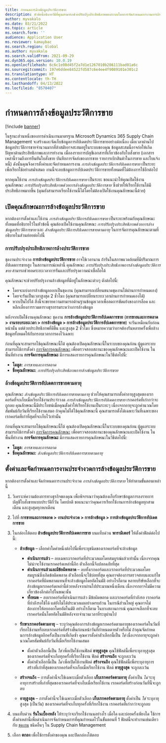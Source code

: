 ```yaml
---
title: กำหนดการล้างข้อมูลประวัติการขาย
description: หัวข้อนี้อธิบายวิธีที่คุณสามารถช่วยปรับปรุงประสิทธิภาพของระบบโดยการจัดกำหนดการงานการล้างข้อมูลประวัติการอัปเดตการขายเป็นระยะเพื่อเรียกใช้อย่างสม่ำเสมอ
author: myvakalo
ms.date: 03/21/2022
ms.topic: article
ms.search.form: ''
audience: Application User
ms.reviewer: kamaybac
ms.search.region: Global
ms.author: myvakalo
ms.search.validFrom: 2021-09-29
ms.dyn365.ops.version: 10.0.19
ms.openlocfilehash: 6c6c1e08d45f2a7d1e1267010b286111bad01a6c
ms.sourcegitcommit: 197e6ddee84522fd587c6e4ee4f9089101e301c2
ms.translationtype: HT
ms.contentlocale: th-TH
ms.lasthandoff: 04/13/2022
ms.locfileid: "8570407"
---
```

# <a name="schedule-sales-history-data-cleanup"></a>กำหนดการล้างข้อมูลประวัติการขาย

[!include [banner](../includes/banner.md)]

ในฐานะส่วนหนึ่งของการดําเนินงานมาตรฐาน Microsoft Dynamics 365 Supply Chain Management จะสร้างและจัดเก็บข้อมูลการอัปเดตประวัติการขายอย่างต่อเนื่อง เมื่อเวลาผ่านไป ข้อมูลประวัติการขายจํานวนมากที่ล้าสมัยอาจสะสมอยู่ในระบบของคุณ ข้อมูลสะสมนี้อาจก่อให้เกิดปัญหาด้านประสิทธิภาพและการทำงาน เมื่อลงรายการบัญชีเอกสารที่เกี่ยวข้องกับใบสั่งขาย (เอกสารเหล่านี้รวมถึงการยืนยันใบสั่งขาย บันทึกการจัดส่งของการขาย รายการเบิกสินค้าในการขาย และใบแจ้งหนี้) ดังนั้นคุณจึงควรตั้งค่าและจัดกำหนดการงาน *การล้างข้อมูลประวัติการอัปเดตการขาย* เป็นระยะเพื่อเรียกใช้อย่างสม่ำเสมอ งานนี้จะลบข้อมูลการอัปเดตประวัติการขายทั้งหมดที่ไม่ต้องการใช้อีกต่อไป

หากคุณใช้งาน *การล้างข้อมูลประวัติการอัปเดตการขาย* เป็นระยะ ขอแนะนำให้คุณเปิดใช้งานคุณลักษณะ *การปรับปรุงประสิทธิภาพด้วยการล้างข้อมูลประวัติการขาย* ซึ่งช่วยให้เรียกใช้งานได้มีประสิทธิภาพมากขึ้น (คุณยังสามารถเรียกใช้งานนี้ได้โดยไม่ต้องเปิดใช้งานคุณลักษณะนี้ด้วย)

## <a name="turn-on-the-sales-history-cleanup-features"></a>เปิดคุณลักษณะการล้างข้อมูลประวัติการขาย

หากต้องการตั้งค่าและใช้งาน *การล้างข้อมูลประวัติการอัปเดตการขาย* เป็นระยะพร้อมกับคุณลักษณะทั้งหมดที่อธิบายไว้ในหัวข้อนี้ คุณต้องเปิดใช้งานคุณลักษณะ *การปรับปรุงประสิทธิภาพด้วยการล้างข้อมูลประวัติการขาย* และ *ล้างข้อมูลประวัติการอัปเดตการขายตามอายุ* ในการจัดการคุณลักษณะตามที่อธิบายในส่วนย่อยต่อไปนี้

### <a name="sales-history-cleanup-performance-improvements"></a>การปรับปรุงประสิทธิภาพการล้างประวัติการขาย

ชุดงานประจำงวด **การล้างข้อมูลประวัติการขาย** อาจใช้เวลานาน ถ้ารันในสภาพแวดล้อมที่มีปริมาณการอัปเดตการขายสูง ในสถานการณ์เหล่านี้ คุณลักษณะ *การปรับปรุงประสิทธิภาพการล้างข้อมูลประวัติการขาย* สามารถช่วยลดระยะเวลาการรันและปรับปรุงความน่าเชื่อถือได้

คุณลักษณะจะช่วยปรับปรุงงานล้างข้อมูลที่มีอยู่ในลักษณะต่างๆ ดังต่อไปนี้:

- โดยจะแบ่งการล้างข้อมูลออกเป็นชุดงาน (คุณสามารถเปลี่ยนขนาดชุดงานได้ผ่านการกำหนดเอง)
- โดยจะรันเป็นเวลาสูงสุด 2 ชั่วโมง (คุณสามารถเปลี่ยนระยะเวลาผ่านการกำหนดเองได้)
- หากเป็นไปได้ สิ่งนี้จะขยายความสามารถด้านฐานข้อมูลเวลาเพื่อลดการขัดแย้งของการล็อค และหลีกเลี่ยงการรวมตารางธุรกรรมระหว่างการล้างข้อมูล

หลังจากเปิดใช้งานคุณลักษณะ ชุดงาน **การล้างข้อมูลประวัติการอัปเดตการขาย** (**การขายและการตลาด \> งานรอบระยะเวลา \> การล้างข้อมูล \> การล้างข้อมูลประวัติการอัปเดตการขาย**) จะรันเหมือนกับก่อนหน้านั้น แต่ด้วยประสิทธิภาพที่ดีขึ้น และสูงสุด 2 ชั่วโมง ซึ่งหมายความว่าอาจต้องรันหลายครั้งเพื่อล้างข้อมูลทั้งหมดให้กับกรอบเวลาการคงไว้เฉพาะ

ก่อนที่คุณจะสามารถใช้คุณลักษณะนี้ได้ คุณต้องเปิดคุณลักษณะนี้ในระบบของคุณก่อน ผู้ดูแลระบบสามารถใช้การตั้งค่า [การจัดการคุณลักษณะ](../../fin-ops-core/fin-ops/get-started/feature-management/feature-management-overview.md) เพื่อตรวจสอบสถานะของคุณลักษณะและเปิดใช้งาน ในพื้นที่ทำงาน **การจัดการคุณลักษณะ** มีการแสดงรายการคุณลักษณะในวิธีต่อไปนี้:

- **โมดูล:** *การขายและการตลาด*
- **ชื่อคุณลักษณะ:** *การปรับปรุงประสิทธิภาพการล้างข้อมูลประวัติการขาย*

### <a name="clean-up-sales-update-history-based-on-age"></a>ล้างข้อมูลประวัติการอัปเดตการขายตามอายุ

คุณลักษณะ *ล้างข้อมูลประวัติการอัปเดตการขายตามอายุ* ช่วยให้คุณสามารถตั้งค่าอายุสูงสุดของเรกคอร์ดที่จะเก็บเมื่อเรียกใช้งานประจำวงด *การล้างข้อมูลประวัติการอัปเดตการขาย* เรกคอร์ดที่เก่ากว่าจะถูกลบ คุณลักษณะนี้มีประโยชน์เมื่อคุณตั้งค่าให้เรียกใช้งานเป็นระยะๆ เนื่องจากอายุจะถูกคํานวณโดยสัมพันธ์กับวันที่เรียกใช้งานเสมอ ถ้าคุณไม่ได้ใช้คุณลักษณะนี้ คุณสามารถตั้งได้เฉพาะวันที่เฉพาะของเรกคอร์ดที่เก่าที่สุดที่จะเก็บไว้เท่านั้น

ก่อนที่คุณจะสามารถใช้คุณลักษณะนี้ได้ คุณต้องเปิดคุณลักษณะนี้ในระบบของคุณก่อน ผู้ดูแลระบบสามารถใช้การตั้งค่า [การจัดการคุณลักษณะ](../../fin-ops-core/fin-ops/get-started/feature-management/feature-management-overview.md) เพื่อตรวจสอบสถานะของคุณลักษณะและเปิดใช้งาน ในพื้นที่ทำงาน **การจัดการคุณลักษณะ** มีการแสดงรายการคุณลักษณะในวิธีต่อไปนี้:

- **โมดูล:** *การขายและการตลาด*
- **ชื่อคุณลักษณะ:** *ล้างข้อมูลประวัติการอัปเดตการขายตามอายุ*

## <a name="set-up-and-schedule-the-sales-history-cleanup-periodic-task"></a>ตั้งค่าและจัดกำหนดการงานประจำงวดการล้างข้อมูลประวัติการขาย

หากต้องการตั้งค่าและจัดกำหนดการงานประจำงวด *การล้างข้อมูลประวัติการขาย* ให้ทำตามขั้นตอนเหล่านี้

1. วิเคราะห์ความต้องการทางธุรกิจของคุณ เพื่อพิจารณาว่าคุณต้องเก็บรักษาข้อมูลการลงรายการบัญชีใบสั่งขายแบบประวัติกี่วัน โดยปกติ ขอแนะนาว่าคุณควรเรียกใช้งานการล้างข้อมูลทุกสามเดือน และสูงสุดทุกหกเดือน
1. ไปที่ **การขายและการตลาด \> งานประจำงวด \> การล้างข้อมูล \> การล้างข้อมูลประวัติการอัปเดตการขาย**
1. ในกล่องโต้ตอบ **ล้างข้อมูลประวัติการอัปเดตการขาย** บนแท็บด่วน **พารามิเตอร์** ให้ตั้งค่าฟิลด์ต่อไปนี้:

    - **ล้างข้อมูล** – เลือกค่าใดค่าหนึ่งต่อไปนี้เพื่อระบุชนิดของเรกคอร์ดที่จะล้างข้อมูล

        - **ดำเนินการแล้ว** – ลบเฉพาะเรกคอร์ดที่ประมวลผลโดยสมบูรณ์แล้วเท่านั้น เนื่องจากคุณไม่น่าจะใช้งานเรกคอร์ดเหล่านี้อีก ตัวเลือกนี้จึงปลอดภัยที่สุด
        - **ดำเนินการแล้วและมีข้อผิดพลาด** – ลบทั้งเรกคอร์ดและเรกคอร์ดที่ประมวลผลโดยสมบูรณ์ซึ่งเกิดข้อผิดพลาด ตัวเลือกนี้จะใช้บ่อยที่สุด คุณอาจต้องการตรวจสอบและแก้ไขเรกคอร์ดที่ผิดพลาดแทนที่จะล้างข้อมูลโดยอัตโนมัติ อย่างไรก็ตาม หลายบริษัทเลือกที่จะล้างข้อมูลเรกคอร์ดเหล่านี้ด้วยหลังจากผ่านไปประมาณหนึ่งเดือน เนื่องจากอาจไม่มีความเกี่ยวข้องอีกต่อไปในขณะนั้น
        - **ทั้งหมด** – ลบเรกคอร์ดที่ดำเนินการแล้ว มีข้อผิดพลาด และเรกคอร์ดที่กำลังรอ เรกคอร์ดที่กำลังรอใช้ได้ แต่ยังไม่ได้ประมวลผลอย่างครบถ้วน ในกรณีส่วนใหญ่ คุณอาจไม่ต้องการให้ลบออกโดยอัตโนมัติ อย่างไรก็ตาม ในบางสถานการณ์ คุณอาจเลือกที่จะลบเรกคอร์ดนั้นโดยอัตโนมัติหลังจากจํานวนเวลาที่ระบุผ่านไป

    - **รักษาเรกคอร์ดตามอายุ** – ระบุว่าคุณต้องการล้างข้อมูลเรกคอร์ดตามอายุของเรกคอร์ดในวันที่เรียกใช้งานหรือลบเรกคอร์ดที่สร้างขึ้นก่อนหน้าวันที่กำหนดตายตัวหรือไม่ ถ้าคุณจัดกำหดนการล้างข้อมูลอีกครั้งเป็นงานที่เกิดซ้ำ คุณควรตั้งค่าตัวเลือกนี้เป็น *ใช่* เนื่องจากอายุจะถูกคํานวณโดยสัมพันธ์กับวันที่เมื่อเรียกใช้งานเสมอ

        - ตั้งค่าตัวเลือกนี้เป็น *ใช่* เพื่อเปิดใช้งานฟิลด์ **อายุสูงสุด** คุณใช้ฟิลด์นี้เพื่อระบุอายุสูงสุดของเรกคอร์ดที่จะเก็บทุกครั้งที่เรียกใช้งาน ฟิลด์ **สร้างจนถึง** จะถูกละเว้น
        - ตั้งค่าตัวเลือกนี้เป็น *ไม่* เพื่อเปิดใช้งานฟิลด์ **สร้างจนถึง** คุณใช้ฟิลด์นี้เพื่อระบุอายุการสร้างที่เก่าที่สุดของเรกคอร์ดที่จะเก็บเมื่อเรียกใช้งาน ฟิลด์ **อายุสูงสุด** จะถูกละเว้น

    - **สร้างจนถึง** – การตั้งค่านี้จะใช้เฉพาะเมื่อตัวเลือก **เก็บเรกคอร์ดตามอายุ** ตั้งค่าเป็น *ไม่* ระบุอายุการสร้างที่เก่าที่สุดของเรกคอร์ดที่จะเก็บเมื่อเรียกใช้งาน เรกคอร์ดที่สร้างก่อนวันที่นี้จะถูกลบ
    - **อายุสูงสุด** – การตั้งค่านี้จะใช้เฉพาะเมื่อตัวเลือก **เก็บเรกคอร์ดตามอายุ** ตั้งค่าเป็น *ใช่* ระบุอายุสูงสุด (เป็นวัน) ของเรกคอร์ดที่จะเก็บทุกครั้งที่เรียกใช้งาน เรกคอร์ดที่เก่ากว่าจะถูกลบ

1. บนแท็บด่วน **รันในเบื้องหลัง** ให้ระบุว่าจะเรียกใช้งานนอย่างไร เมื่อใด และบ่อยครั้งเพียงใด ใช้การตั้งค่าเหล่านี้เพื่อดําเนินการจัดกําหนดการที่คุณกําหนดไว้ในขั้นตอนที่ 1 ฟิลด์นี้จะทำงานเช่นเดียวกับ [ชุดงาน](../../fin-ops-core/dev-itpro/sysadmin/batch-processing-overview.md) ชนิดอื่นๆ ใน Supply Chain Management
1. เลือก **ตกลง** เพื่อใช้การตั้งค่าของคุณ และปิดกล่องโต้ตอบ
